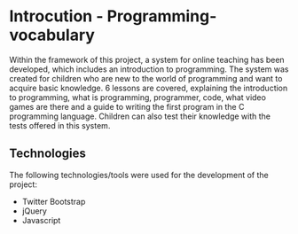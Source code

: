 # Introcution - Programming-vocabulary
Within the framework of this project, a system for online teaching has been developed, which includes an introduction to programming. The system was created for children who are new to the world of programming and want to acquire basic knowledge. 6 lessons are covered, explaining the introduction to programming, what is programming, programmer, code, what video games are there and a guide to writing the first program in the C programming language. Children can also test their knowledge with the tests offered in this system.
## Technologies
The following technologies/tools were used for the development of the project:
- Twitter Bootstrap
- jQuery
- Javascript
